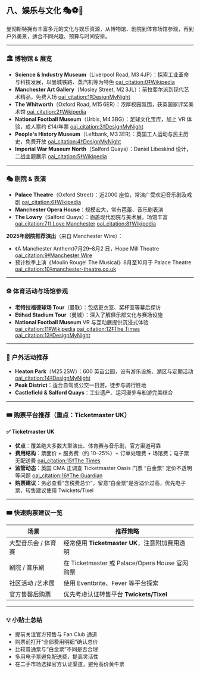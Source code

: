 ## 八、娱乐与文化 🎭⚽🌳

曼彻斯特拥有丰富多元的文化与娱乐资源，从博物馆、剧院到体育场馆参观，再到户外美景，适合不同兴趣、预算与时间安排。

---

### 🏛 博物馆 & 展览

- **Science & Industry Museum**（Liverpool Road, M3 4JP）：探索工业革命与科技发展，以曼城铁路、蒸汽机等为特色  [oai_citation:0‡Wikipedia](https://en.wikipedia.org/wiki/Science_and_Industry_Museum?utm_source=chatgpt.com)  
- **Manchester Art Gallery**（Mosley Street, M2 3JL）：前拉斐尔派到现代艺术精品，免费入场  [oai_citation:1‡DesignMyNight](https://www.designmynight.com/manchester/blog/manchester-museums-and-galleries?utm_source=chatgpt.com)  
- **The Whitworth**（Oxford Road, M15 6ER）：浓厚校园氛围，获英国家评奖美术馆  [oai_citation:2‡Wikipedia](https://en.wikipedia.org/wiki/The_Whitworth?utm_source=chatgpt.com)  
- **National Football Museum**（Urbis, M4 3BG）：足球文化宝库，加上 VR 体验，成人票约 £14/年票  [oai_citation:3‡DesignMyNight](https://www.designmynight.com/manchester/blog/manchester-museums-and-galleries?utm_source=chatgpt.com)  
- **People's History Museum**（Leftbank, M3 3ER）：英国工人运动与民主历史，免费开放  [oai_citation:4‡DesignMyNight](https://www.designmynight.com/manchester/blog/manchester-museums-and-galleries?utm_source=chatgpt.com)  
- **Imperial War Museum North**（Salford Quays）：Daniel Libeskind 设计，二战主题展示  [oai_citation:5‡Wikipedia](https://en.wikipedia.org/wiki/Imperial_War_Museum?utm_source=chatgpt.com)  

---

### 🎭 剧院 & 表演

- **Palace Theatre**（Oxford Street）：近2000 座位，常演广受欢迎音乐剧及戏剧  [oai_citation:6‡Wikipedia](https://en.wikipedia.org/wiki/Palace_Theatre%2C_Manchester?utm_source=chatgpt.com)  
- **Manchester Opera House**：规模宏大，常有芭蕾、音乐剧表演  
- **The Lowry**（Salford Quays）：涵盖现代剧院与美术展，场馆丰富  [oai_citation:7‡I Love Manchester](https://ilovemanchester.com/manchesters-must-see-shows-for-the-new-theatre-season?utm_source=chatgpt.com) [oai_citation:8‡Wikipedia](https://en.wikipedia.org/wiki/The_Lowry?utm_source=chatgpt.com)  

**2025年剧院推荐演出**（来自 Manchester Wire）：  
- 《A Manchester Anthem》7月29–8月2 日，Hope Mill Theatre  [oai_citation:9‡Manchester Wire](https://manchesterwire.co.uk/guide/the-best-theatre-shows-coming-to-manchester-in-2025/?utm_source=chatgpt.com)  
- 预计秋季上演《Moulin Rouge! The Musical》8月至10月于 Palace Theatre  [oai_citation:10‡manchester-theatre.co.uk](https://www.manchester-theatre.co.uk/news/from-hq/511270?utm_source=chatgpt.com)  

---

### ⚽ 体育活动与场馆参观

- **老特拉福德球场 Tour**（曼联）：包括更衣室、奖杯室等幕后探访  
- **Etihad Stadium Tour**（曼城）：深入了解俱乐部文化与赛场设施  
- **National Football Museum** VR 与互动展提供沉浸式体验  [oai_citation:11‡Wikipedia](https://en.wikipedia.org/wiki/Museum_of_Transport%2C_Greater_Manchester?utm_source=chatgpt.com) [oai_citation:12‡The Times](https://www.thetimes.co.uk/article/things-to-do-manchester-5nk67kxdr?utm_source=chatgpt.com) [oai_citation:13‡DesignMyNight](https://www.designmynight.com/manchester/blog/manchester-museums-and-galleries?utm_source=chatgpt.com)  

---

### 🌳 户外活动推荐

- **Heaton Park**（M25 2SW）：600 英亩公园，设有游乐设施、湖区与定期活动  [oai_citation:14‡DesignMyNight](https://www.designmynight.com/manchester/blog/manchester-museums-and-galleries?utm_source=chatgpt.com)  
- **Peak District**：适合自驾或公交一日游，徒步与骑行胜地  
- **Castlefield & Salford Quays**：工业遗产、运河漫步与船游完美结合  

---

### 🎟 购票平台推荐（重点：Ticketmaster UK）

#### ✅ Ticketmaster UK  
- **优点**：覆盖绝大多数大型演出、体育赛与音乐剧，官方渠道可靠  
- **费用结构**：票面价 + 服务费（约 10–25%）+ 订单处理费 + 场馆费；电子票无配送费  [oai_citation:15‡The Times](https://www.thetimes.co.uk/article/things-to-do-manchester-5nk67kxdr?utm_source=chatgpt.com)  
- **监管动态**：英国 CMA 正调查 Ticketmaster Oasis 门票 “白金票” 定价不透明等问题  [oai_citation:16‡The Guardian](https://www.theguardian.com/business/2025/jul/02/uk-watchdog-threatens-ticketmaster-with-legal-action-over-way-oasis-reunion-tickets-were-sold?utm_source=chatgpt.com)  
- **购票建议**：务必查看“含税费总价”，留意“白金票”是否溢价过高，优先电子票，转售建议使用 Twickets/Tixel  

---

### 🎟 快速购票建议一览

| 场景               | 推荐策略                                      |
|--------------------|-----------------------------------------------|
| 大型音乐会 / 体育赛 | 经常使用 **Ticketmaster UK**，注意附加费用透明 |
| 剧院 / 音乐剧       | 在 Ticketmaster 或 Palace/Opera House 官网购票 |
| 社区活动 /艺术展    | 使用 Eventbrite、Fever 等平台探索              |
| 官方售罄后购票       | 优先考虑认证转售平台 **Twickets/Tixel**      |

---

### 💡 小贴士总结

- 提前关注官方预售与 Fan Club 通道  
- 购票前打开“全部费用明细”确认总价  
- 比较普通票与“白金票”不同是否合理  
- 多用电子票避免配送费，提高灵活性  
- 在二手市场选择官方认证渠道，避免高价黄牛票  
